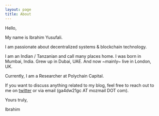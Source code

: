 ```yaml
---
layout: page
title: About
---
```


Hello, 

My name is Ibrahim Yusufali. 

I am passionate about decentralized systems & blockchain technology. 

I am an Indian / Tanzanian and call many places home. I was born in Mumbai, India. Grew up in Dubai, UAE. And now ~mainly~ live in London, UK.

Currently, I am a Researcher at Polychain Capital.

If you want to discuss anything related to my blog, feel free to reach out to me on [twitter](https://twitter.com/ityusufali) or via email (ga4dw21gc AT mozmail DOT com).

Yours truly, 

Ibrahim



